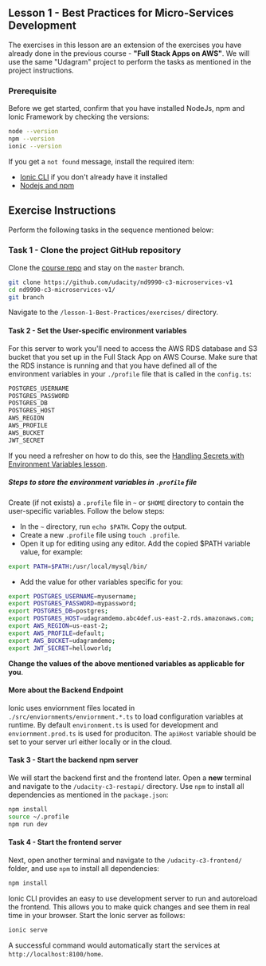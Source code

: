 ## Lesson 1 - Best Practices for Micro-Services Development
The exercises in this lesson are an extension of the exercises you have already done in the previous course - **"Full Stack Apps on AWS"**.  We will use the same "Udagram" project to perform the tasks as mentioned in the project instructions. 

### Prerequisite
Before we get started, confirm that you have installed NodeJs, npm and Ionic Framework by checking the versions:
```bash
node --version
npm --version
ionic --version
```

If you get a `not found` message, install the required item:
*   [Ionic CLI](https://ionicframework.com/docs/installation/cli) if you don't already have it installed
*  [Nodejs and npm](https://nodejs.org/en/download/) 


## Exercise Instructions
Perform the following tasks in the sequence mentioned below:

### Task 1 - Clone the project GitHub repository 
Clone the [course repo](https://github.com/scheeles/cloud-developer) and stay on the `master` branch.

```bash
git clone https://github.com/udacity/nd9990-c3-microservices-v1
cd nd9990-c3-microservices-v1/
git branch
```
Navigate to the `/lesson-1-Best-Practices/exercises/` directory.


#### Task 2 - Set the User-specific environment variables
For this server to work you'll need to access the AWS RDS database and S3 bucket that you set up in the Full  Stack App on AWS Course.  Make sure that the RDS instance is running and that you have defined all of the environment variables in your `./profile` file that is called in the `config.ts`:
```bash
POSTGRES_USERNAME
POSTGRES_PASSWORD
POSTGRES_DB
POSTGRES_HOST
AWS_REGION
AWS_PROFILE
AWS_BUCKET
JWT_SECRET
```

If you need a refresher on how to do this, see the [Handling Secrets with Environment Variables lesson](https://classroom.udacity.com/nanodegrees/nd9990/parts/5d4b2317-8333-47b3-a9ec-ea2cf0a3efbb/modules/ab95831d-3105-400e-9c49-01a9d85e5a65/lessons/9bab122b-1f83-461f-b4dc-f167ab2e9072/concepts/5e27708d-263c-422d-bc56-d4b867691b56 ). 

##### Steps to store the environment variables in `.profile` file
Create (if not exists) a `.profile` file in `~` or `$HOME` directory to contain the user-specific variables. Follow the below steps: 
* In the `~` directory, run `echo $PATH`. Copy the output.
* Create a new `.profile` file using `touch .profile`. 
* Open it up for editing using any editor. Add the copied $PATH variable value, for example:
```bash
export PATH=$PATH:/usr/local/mysql/bin/
```
* Add the value for other variables specific for you:
```bash
export POSTGRES_USERNAME=myusername;
export POSTGRES_PASSWORD=mypassword;
export POSTGRES_DB=postgres;
export POSTGRES_HOST=udagramdemo.abc4def.us-east-2.rds.amazonaws.com;
export AWS_REGION=us-east-2;
export AWS_PROFILE=default;
export AWS_BUCKET=udagramdemo;
export JWT_SECRET=helloworld;
```
**Change the values of the above mentioned variables as applicable for you**. 



#### More about the Backend Endpoint
Ionic uses enviornment files located in `./src/enviornments/enviornment.*.ts` to load configuration variables at runtime. By default `environment.ts` is used for development and `enviornment.prod.ts` is used for produciton. The `apiHost` variable should be set to your server url either locally or in the cloud.

#### Task 3 - Start the backend npm server
We will start the backend first and the frontend later. Open a **new** terminal and navigate to the `/udacity-c3-restapi/` directory. Use `npm` to install all dependencies as mentioned in the `package.json`:
```bash
npm install
source ~/.profile
npm run dev
```

#### Task 4 - Start the frontend server
Next, open another terminal and navigate to the `/udacity-c3-frontend/` folder, and use `npm` to install all dependencies:

```bash
npm install
```
Ionic CLI provides an easy to use development server to run and autoreload the frontend. This allows you to make quick changes and see them in real time in your browser. Start the Ionic server as follows:

```bash
ionic serve
```
A successful command would automatically start the services at `http://localhost:8100/home`. 


